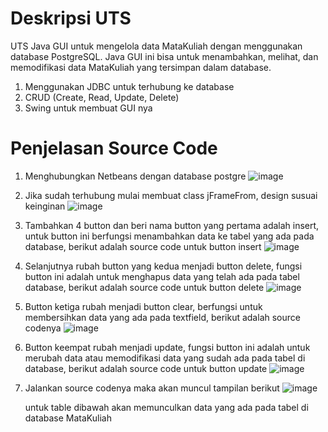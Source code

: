 # Deskripsi UTS
UTS Java GUI untuk mengelola data MataKuliah dengan menggunakan database PostgreSQL. Java GUI ini bisa untuk menambahkan, melihat, dan memodifikasi data MataKuliah yang tersimpan dalam database.

1. Menggunakan JDBC untuk terhubung ke database
2. CRUD (Create, Read, Update, Delete)
3. Swing untuk membuat GUI nya

# Penjelasan Source Code

1. Menghubungkan Netbeans dengan database postgre
   ![image](https://github.com/user-attachments/assets/341c12d7-0122-4e8b-ad9a-2f3789882270)
2. Jika sudah terhubung mulai membuat class jFrameFrom, design susuai keinginan
   ![image](https://github.com/user-attachments/assets/6d0895f5-5c0f-4347-90f3-d350e017a4ad)
3. Tambahkan 4 button dan beri nama button yang pertama adalah insert, untuk button ini berfungsi menambahkan data ke tabel yang ada pada database, berikut adalah source code untuk button insert
   ![image](https://github.com/user-attachments/assets/2ee96d73-4e05-4b43-951e-29cbc97c0809)
4. Selanjutnya rubah button yang kedua menjadi button delete, fungsi button ini adalah untuk menghapus data yang telah ada pada tabel database, berikut adalah source code untuk button delete
   ![image](https://github.com/user-attachments/assets/c6ec08d1-7485-4499-bdf9-d11df7f3135a)
5. Button ketiga rubah menjadi button clear, berfungsi untuk membersihkan data yang ada pada textfield, berikut adalah source codenya
   ![image](https://github.com/user-attachments/assets/1dd85426-b9a0-4aef-99c4-7b0876b81593)
6. Button keempat rubah menjadi update, fungsi button ini adalah untuk merubah data atau memodifikasi data yang sudah ada pada tabel di database, berikut adalah source code untuk button update
   ![image](https://github.com/user-attachments/assets/95eefee1-adbd-45f1-b312-caf0c581e0f4)
7. Jalankan source codenya maka akan muncul tampilan berikut
   ![image](https://github.com/user-attachments/assets/9a37b59c-99d7-4c21-a44b-8a6c3ac1bd2c)

   untuk table dibawah akan memunculkan data yang ada pada tabel di database MataKuliah






